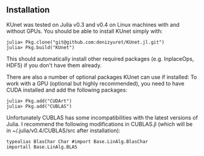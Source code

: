## Installation

KUnet was tested on Julia v0.3 and v0.4 on Linux machines with and
without GPUs.  You should be able to install KUnet simply with:

```
julia> Pkg.clone("git@github.com:denizyuret/KUnet.jl.git")
julia> Pkg.build("KUnet")
```

This should automatically install other required packages
(e.g. InplaceOps, HDF5) if you don't have them already.  

There are also a number of optional packages KUnet can use if
installed: To work with a GPU (optional but highly recommended), you
need to have CUDA installed and add the following packages:

```
julia> Pkg.add("CUDArt")
julia> Pkg.add("CUBLAS")
```

Unfortunately CUBLAS has some incompatibilities with the latest
versions of Julia.  I recommend the following modifications in
CUBLAS.jl (which will be in ~/.julia/v0.4/CUBLAS/src after
installation):

```
typealias BlasChar Char #import Base.LinAlg.BlasChar
importall Base.LinAlg.BLAS
```
